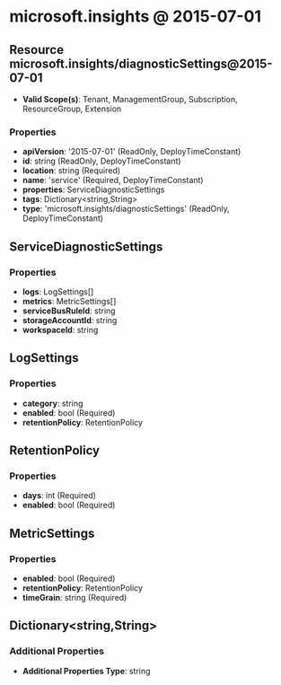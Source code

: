 # microsoft.insights @ 2015-07-01

## Resource microsoft.insights/diagnosticSettings@2015-07-01
* **Valid Scope(s)**: Tenant, ManagementGroup, Subscription, ResourceGroup, Extension
### Properties
* **apiVersion**: '2015-07-01' (ReadOnly, DeployTimeConstant)
* **id**: string (ReadOnly, DeployTimeConstant)
* **location**: string (Required)
* **name**: 'service' (Required, DeployTimeConstant)
* **properties**: ServiceDiagnosticSettings
* **tags**: Dictionary<string,String>
* **type**: 'microsoft.insights/diagnosticSettings' (ReadOnly, DeployTimeConstant)

## ServiceDiagnosticSettings
### Properties
* **logs**: LogSettings[]
* **metrics**: MetricSettings[]
* **serviceBusRuleId**: string
* **storageAccountId**: string
* **workspaceId**: string

## LogSettings
### Properties
* **category**: string
* **enabled**: bool (Required)
* **retentionPolicy**: RetentionPolicy

## RetentionPolicy
### Properties
* **days**: int (Required)
* **enabled**: bool (Required)

## MetricSettings
### Properties
* **enabled**: bool (Required)
* **retentionPolicy**: RetentionPolicy
* **timeGrain**: string (Required)

## Dictionary<string,String>
### Additional Properties
* **Additional Properties Type**: string

